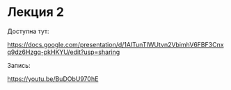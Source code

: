 # Лекция 2

Доступна тут: 

https://docs.google.com/presentation/d/1AlTunTIWUtvn2VbimhV6FBF3Cnxq9dz6Hzgq-pkHKYU/edit?usp=sharing

Запись:

https://youtu.be/BuDObU970hE
